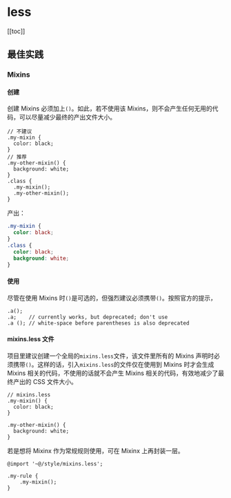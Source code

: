 # less

[[toc]]
## 最佳实践

### Mixins

#### 创建

创建 Mixins 必须加上`()`。如此，若不使用该 Mixins，则不会产生任何无用的代码，可以尽量减少最终的产出文件大小。

```less
// 不建议
.my-mixin {
  color: black;
}
// 推荐
.my-other-mixin() {
  background: white;
}
.class {
  .my-mixin();
  .my-other-mixin();
}
```

产出：

```css
.my-mixin {
  color: black;
}
.class {
  color: black;
  background: white;
}
```

#### 使用

尽管在使用 Mixins 时`()`是可选的，但强烈建议必须携带`()`。按照官方的提示，

```less
.a();
.a;    // currently works, but deprecated; don't use
.a (); // white-space before parentheses is also deprecated
```

#### mixins.less 文件

项目里建议创建一个全局的`mixins.less`文件，该文件里所有的 Mixins 声明时必须携带`()`。这样的话，引入`mixins.less`的文件仅在使用到 Mixins 时才会生成 Mixins 相关的代码，不使用的话就不会产生 Mixins 相关的代码，有效地减少了最终产出的 CSS 文件大小。

```less
// mixins.less
.my-mixin() {
  color: black;
}

.my-other-mixin() {
  background: white;
}
```

若是想将 Mixinx 作为常规规则使用，可在 Mixinx 上再封装一层。

```less
@import '~@/style/mixins.less';

.my-rule {
    .my-mixin();
}
```
